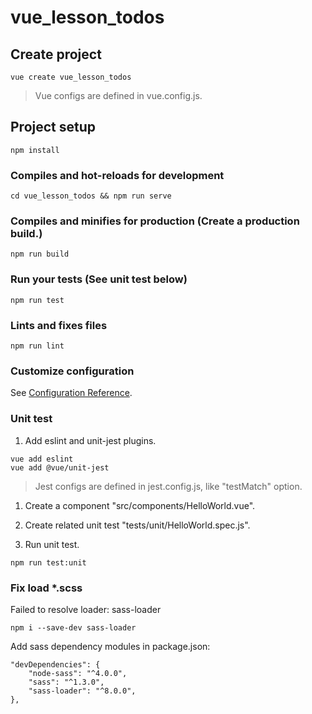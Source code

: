 # vue_lesson_todos

## Create project
```
vue create vue_lesson_todos
```

> Vue configs are defined in vue.config.js.

## Project setup
```
npm install
```

### Compiles and hot-reloads for development
```
cd vue_lesson_todos && npm run serve
```

### Compiles and minifies for production (Create a production build.)
```
npm run build
```

### Run your tests (See unit test below)
```
npm run test
```

### Lints and fixes files
```
npm run lint
```

### Customize configuration
See [Configuration Reference](https://cli.vuejs.org/config/).

### Unit test
1. Add eslint and unit-jest plugins.
```
vue add eslint
vue add @vue/unit-jest
```

> Jest configs are defined in jest.config.js, like "testMatch" option.

1. Create a component "src/components/HelloWorld.vue".

2. Create related unit test "tests/unit/HelloWorld.spec.js".

3. Run unit test.
```
npm run test:unit
```

### Fix load *.scss
Failed to resolve loader: sass-loader
```
npm i --save-dev sass-loader
```

Add sass dependency modules in package.json:
```
"devDependencies": {
    "node-sass": "^4.0.0",
    "sass": "^1.3.0",
    "sass-loader": "^8.0.0",
},
```
